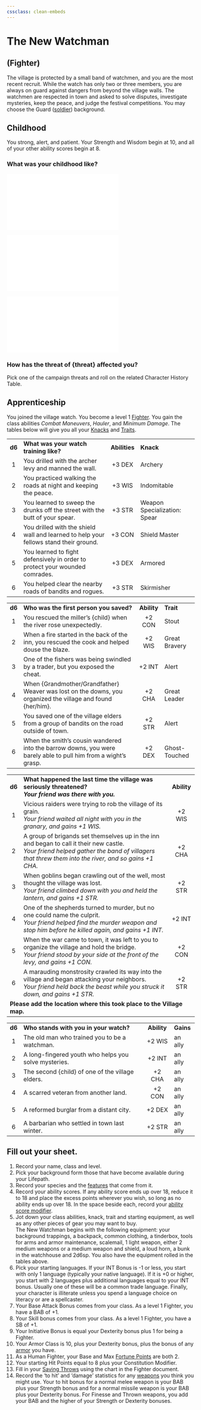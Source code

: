 ```yaml
---
cssclass: clean-embeds
---
```


# The New Watchman
## (Fighter)
The village is protected by a small band of watchmen, and you are the most recent recruit. While the watch has only two or three members, you are always on guard against dangers from beyond the village walls. The watchmen are respected in town and asked to solve disputes, investigate mysteries, keep the peace, and judge the festival competitions.  You may choose the Guard ([soldier](Background.md#soldier)) background.

## Childhood
You strong, alert, and patient. Your Strength and Wisdom begin at 10, and all of your other ability scores begin at 8.

### What was your childhood like?
![](Birthright.md#villager)

![](ChildhoodDistinction.md#distinction)

![](VillageFriend.md#native)

### How has the threat of {threat} affected you?
Pick one of the campaign threats and roll on the related Character History Table.

## Apprenticeship
You joined the village watch. You become a level 1 [Fighter](Fighter.md). You gain the class abilities _Combat Maneuvers_, _Hauler_, and _Minimum Damage_. The tables below will give you all your [Knacks](Fighter.md#fighter%20knacks) and [Traits](Traits.md).

<table>
	<tr>
		<td align="center"><b>d6</b></td>
		<td><b>What was your watch training like?</b></td>
		<td align="center"><b>Abilities</b></td>
		<td><b>Knack</b></td>
	</tr>
	<tr>
		<td align="center">1</td>
		<td>You drilled with the archer levy and manned the wall.</td>
		<td align="center">+3 DEX</td>
		<td>Archery</td>
	</tr>
	<tr>
		<td align="center">2</td>
		<td>You practiced walking the roads at night and keeping the peace.</td>
		<td align="center">+3 WIS</td>
		<td>Indomitable</td>
	</tr>
	<tr>
		<td align="center">3</td>
		<td>You learned to sweep the drunks off the street with the butt of your spear.</td>
		<td align="center">+3 STR</td>
		<td>Weapon Specialization: Spear</td>
	</tr>
	<tr>
		<td align="center">4</td>
		<td>You drilled with the shield wall and learned to help your fellows stand their ground.</td>
		<td align="center">+3 CON</td>
		<td>Shield Master</td>
	</tr>
	<tr>
		<td align="center">5</td>
		<td>You learned to fight defensively in order to protect your wounded comrades.</td>
		<td align="center">+3 DEX</td>
		<td>Armored</td>
	</tr>
	<tr>
		<td align="center">6</td>
		<td>You helped clear the nearby roads of bandits and rogues.</td>
		<td align="center">+3 STR</td>
		<td>Skirmisher</td>
	</tr>
</table>

<table>
	<tr>
		<td align="center"><b>d6</b></td>
		<td><b>Who was the first person you saved?</b></td>
		<td align="center"><b>Ability</b></td>
		<td><b>Trait</b></td>
	</tr>
	<tr>
		<td align="center">1</td>
		<td>You rescued the miller’s {child} when the river rose unexpectedly.</td>
		<td align="center">+2 CON</td>
		<td>Stout</td>
	</tr>
	<tr>
		<td align="center">2</td>
		<td>When a fire started in the back of the inn, you rescued the cook and helped douse the blaze.</td>
		<td align="center">+2 WIS</td>
		<td>Great Bravery</td>
	</tr>
	<tr>
		<td align="center">3</td>
		<td>One of the fishers was being swindled by a trader, but you exposed the cheat.</td>
		<td align="center">+2 INT</td>
		<td>Alert</td>
	</tr>
	<tr>
		<td align="center">4</td>
		<td>When {Grandmother/Grandfather} Weaver was lost on the downs, you organized the village and found {her/him}.</td>
		<td align="center">+2 CHA</td>
		<td>Great Leader</td>
	</tr>
	<tr>
		<td align="center">5</td>
		<td>You saved one of the village elders from a group of bandits on the road outside of town.</td>
		<td align="center">+2 STR</td>
		<td>Alert</td>
	</tr>
	<tr>
		<td align="center">6</td>
		<td>When the smith’s cousin wandered into the barrow downs, you were barely able to pull him from a wight’s grasp.</td>
		<td align="center">+2 DEX</td>
		<td>Ghost-Touched</td>
	</tr>
</table>

<table>
	<tr>
		<td align="center"><b>d6</b></td>
		<td><b>What happened the last time the village was seriously threatened?<br/><i>Your friend was there with you.</i></b></td>
		<td align="center"><b>Ability</b></td>
	</tr>
	<tr>
		<td align="center">1</td>
		<td>Vicious raiders were trying to rob the village of its grain.<br/><i>Your friend waited all night with you in the granary, and gains +1 WIS.</i></td>
		<td align="center">+2 WIS</td>
	</tr>
	<tr>
		<td align="center">2</td>
		<td>A group of brigands set themselves up in the inn and began to call it their new castle.<br/><i>Your friend helped gather the band of villagers that threw them into the river, and so gains +1 CHA.</i></td>
		<td align="center">+2 CHA</td>
	</tr>
	<tr>
		<td align="center">3</td>
		<td>When goblins began crawling out of the well, most thought the village was lost.<br/><i>Your friend climbed down with you and held the lantern, and gains +1 STR.</i></td>
		<td align="center">+2 STR</td>
	</tr>
	<tr>
		<td align="center">4</td>
		<td>One of the shepherds turned to murder, but no one could name the culprit.<br/><i>Your friend helped find the murder weapon and stop him before he killed again, and gains +1 INT.</i></td>
		<td align="center">+2 INT</td>
	</tr>
	<tr>
		<td align="center">5</td>
		<td>When the war came to town, it was left to you to organize the village and hold the bridge.<br/><i>Your friend stood by your side at the front of the levy, and gains +1 CON.</i></td>
		<td align="center">+2 CON</td>
	</tr>
	<tr>
		<td align="center">6</td>
		<td>A marauding monstrosity crawled its way into the village and began attacking your neighbors.<br/><i>Your friend held back the beast while you struck it down, and gains +1 STR.</i></td>
		<td align="center">+2 STR</td>
	</tr>
	<tr><td colspan=3><b>Please add the location where this took place to the Village map.</b></td></tr>
</table>

<table>
	<tr>
		<td align="center"><b>d6</b></td>
		<td><b>Who stands with you in your watch?</b></td>
		<td align="center"><b>Ability</b></td>
		<td align="left"><b>Gains</b></td>
	</tr>
	<tr>
		<td align="center">1</td>
		<td>The old man who trained you to be a watchman.</td>
		<td align="center">+2 WIS</td>
		<td align="left">an ally</td>
	</tr>
	<tr>
		<td align="center">2</td>
		<td>A long-fingered youth who helps you solve mysteries.</td>
		<td align="center">+2 INT</td>
		<td align="left">an ally</td>
	</tr>
	<tr>
		<td align="center">3</td>
		<td>The second {child} of one of the village elders.</td>
		<td align="center">+2 CHA</td>
		<td align="left">an ally</td>
	</tr>
	<tr>
		<td align="center">4</td>
		<td>A scarred veteran from another land.</td>
		<td align="center">+2 CON</td>
		<td align="left">an ally</td>
	</tr>
	<tr>
		<td align="center">5</td>
		<td>A reformed burglar from a distant city.</td>
		<td align="center">+2 DEX</td>
		<td align="left">an ally</td>
	</tr>
	<tr>
		<td align="center">6</td>
		<td>A barbarian who settled in town last winter.</td>
		<td align="center">+2 STR</td>
		<td align="left">an ally</td>
	</tr>
</table>

## Fill out your sheet.
1. Record your name, class and level.
2. Pick your background form those that have become available during your Lifepath.
3. Record your species and the [features](Human.md#features) that come from it.
4. Record your ability scores. If any ability score ends up over 18, reduce it to 18 and place the excess points wherever you wish, so long as no ability ends up over 18. In the space beside each, record your [ability score modifier](CharacterCreation.md#attribute%20modifiers).
5. Jot down your class abilities, knack, trait and starting equipment, as well as any other pieces of gear you may want to buy.<br/>The New Watchman begins with the following equipment: your background trappings, a backpack, common clothing, a tinderbox, tools for arms and armor maintenance, scalemail, 1 light weapon, either 2 medium weapons or a medium weapon and shield, a loud horn, a bunk in the watchhouse and 2d6sp.  You also have the equipment rolled in the tables above.
6. Pick your starting languages. If your INT Bonus is -1 or less, you start with only 1 language (typically your native language). If it is +0 or higher, you start with 2 languages plus additional languages equal to your INT bonus. Usually one of these will be a common trade language. Finally, your character is illiterate unless you spend a language choice on literacy or are a spellcaster.
7. Your Base Attack Bonus comes from your class. As a level 1 Fighter, you have a BAB of +1.
8. Your Skill bonus comes from your class.  As a level 1 Fighter, you have a SB of +1.
9. Your Initiative Bonus is equal your Dexterity bonus plus 1 for being a Fighter.
10. Your Armor Class is 10, plus your Dexterity bonus, plus the bonus of any [armor](EncumbranceAndEquipment.md#armor) you have.
11. As a Human Fighter, your Base and Max [Fortune Points](RulesSynopsis.md#fortune) are both 2.
12. Your starting Hit Points equal to 8 plus your Constitution Modifier.
13. Fill in your [Saving Throws](Fighter.md#fighter%20saving%20throws) using the chart in the Fighter document.
14. Record the ‘to hit’ and ‘damage’ statistics for any [weapons](EncumbranceAndEquipment.md#weapons) you think you might use. Your to hit bonus for a normal melee weapon is your BAB plus your Strength bonus and for a normal missile weapon is your BAB plus your Dexterity bonus. For Finesse and Thrown weapons, you add your BAB and the higher of your Strength or Dexterity bonuses.

